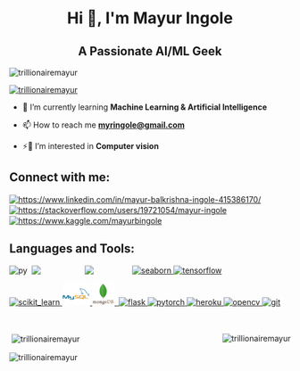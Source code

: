 <h1 align="center">Hi 👋, I'm Mayur Ingole</h1>
<h2 align="center">A Passionate AI/ML Geek</h2>

<p align="left"> <img src="https://komarev.com/ghpvc/?username=trillionairemayur&label=Profile%20views&color=030303&style=flat" alt="trillionairemayur" /> </p>

<p align="left"> <a href="https://github.com/ryo-ma/github-profile-trophy"><img src="https://github-profile-trophy.vercel.app/?username=trillionairemayur" alt="trillionairemayur" /></a> </p>

- 🌱 I’m currently learning **Machine Learning & Artificial Intelligence**

- 📫 How to reach me **myringole@gmail.com**

- ⚡👀 I’m interested in **Computer vision**



<h2 align="left">Connect with me:</h2>
<p align="left">
<a href="https://linkedin.com/in/mayur-balkrishna-ingole-415386170//" target="blank"><img align="center" src="https://raw.githubusercontent.com/rahuldkjain/github-profile-readme-generator/master/src/images/icons/Social/linked-in-alt.svg" alt="https://www.linkedin.com/in/mayur-balkrishna-ingole-415386170/" height="30" width="40" /></a>
<a href="https://stackoverflow.com/users/19721054/mayur-ingole" target="blank"><img align="center" src="https://raw.githubusercontent.com/rahuldkjain/github-profile-readme-generator/master/src/images/icons/Social/stack-overflow.svg" alt="https://stackoverflow.com/users/19721054/mayur-ingole" height="30" width="40" /></a>
<a href="https://www.kaggle.com/mayurbingole" target="blank"><img align="center" src="https://raw.githubusercontent.com/rahuldkjain/github-profile-readme-generator/master/src/images/icons/Social/kaggle.svg" alt="https://www.kaggle.com/mayurbingole" height="30" width="40" /></a>
</p>


<h2 align="left">Languages and Tools:</h2>
<p align="left"> 

<img align="left" alt="py" width="40px" src="https://user-images.githubusercontent.com/108168115/210346934-1e6ca2ee-777b-456d-aa45-971688b37ad7.png" />


<img align="left" width="95px" src="https://user-images.githubusercontent.com/108168115/210348284-15693175-366b-410b-b99f-be3c54e3905e.png" />



<img align="left" width="85px" src="https://user-images.githubusercontent.com/108168115/210348588-568fb5ee-4229-4246-a159-8c407c390af4.png" />
<a href="https://seaborn.pydata.org/" target="_blank" rel="noreferrer"> <img src="https://seaborn.pydata.org/_images/logo-mark-lightbg.svg" alt="seaborn" width="40" height="40"/> </a>
<a href="https://www.tensorflow.org" target="_blank" rel="noreferrer"> <img src="https://www.vectorlogo.zone/logos/tensorflow/tensorflow-icon.svg" alt="tensorflow" width="40" height="40"/> </a> </p>
<a href="https://scikit-learn.org/" target="_blank" rel="noreferrer"> <img src="https://upload.wikimedia.org/wikipedia/commons/0/05/Scikit_learn_logo_small.svg" alt="scikit_learn" width="40" height="40"/> </a> 
 </a>
<a href="https://www.mysql.com/" target="_blank" rel="noreferrer"> <img src="https://raw.githubusercontent.com/devicons/devicon/master/icons/mysql/mysql-original-wordmark.svg" alt="mysql" width="50" height="40"/> </a>
<a href="https://www.mongodb.com/" target="_blank" rel="noreferrer"> <img src="https://raw.githubusercontent.com/devicons/devicon/master/icons/mongodb/mongodb-original-wordmark.svg" alt="mongodb" width="40" height="40"/> </a> 
<a href="https://pandas.pydata.org/" target="_blank" rel="noreferrer"> <img 
<a href="https://flask.palletsprojects.com/" target="_blank" rel="noreferrer"> <img src="https://www.vectorlogo.zone/logos/pocoo_flask/pocoo_flask-icon.svg" alt="flask" width="40" height="40"/> </a>
<a href="https://pytorch.org/" target="_blank" rel="noreferrer"> <img src="https://www.vectorlogo.zone/logos/pytorch/pytorch-icon.svg" alt="pytorch" width="40" height="40"/> </a> 
<a href="https://heroku.com" target="_blank" rel="noreferrer"> <img src="https://www.vectorlogo.zone/logos/heroku/heroku-icon.svg" alt="heroku" width="40" height="40"/> </a> 
<a href="https://opencv.org/" target="_blank" rel="noreferrer"> <img src="https://www.vectorlogo.zone/logos/opencv/opencv-icon.svg" alt="opencv" width="40" height="40"/> </a> 
<a href="https://git-scm.com/" target="_blank" rel="noreferrer"> <img src="https://www.vectorlogo.zone/logos/git-scm/git-scm-icon.svg" alt="git" width="40" height="40"/> </a> 
 

 
<br />



<br />




<br />





<p>



<p>
<p>
  
  
  
  
<img align="right" src="https://github-readme-stats.vercel.app/api/top-langs?username=trillionairemayur&show_icons=true&theme=dark&locale=en&layout=compact" alt="trillionairemayur" /></p>
 
 
&nbsp;<img align="center" src="https://github-readme-stats.vercel.app/api?username=trillionairemayur&show_icons=true&theme=dark&locale=en" alt="trillionairemayur" /></p>

<p>
 
 


<p>
 
 
<p>

<p>

<p>

<p>
 
 
 <img align="center" src="https://github-readme-streak-stats.herokuapp.com/?user=trillionairemayur&theme=dark" alt="trillionairemayur" /></p>

<!---
TrillionaireMayur/TrillionaireMayur is a ✨ special ✨ repository because its `README.md` (this file) appears on your GitHub profile.
You can click the Preview link to take a look at your changes.
--->
